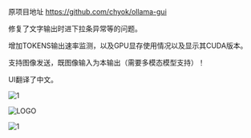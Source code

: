 原项目地址 https://github.com/chyok/ollama-gui

修复了文字输出时进下拉条异常等的问题。

增加TOKENS输出速率监测，以及GPU显存使用情况以及显示其CUDA版本。

支持图像发送，既图像输入为本输出（需要多模态模型支持）！

UI翻译了中文。

![1](https://github.com/user-attachments/assets/6c3aba28-6246-4aa6-afdb-e8af3d3dfc96)

![LOGO](https://github.com/user-attachments/assets/5b9e6dea-29c9-4658-81c6-e222fae373a6)

![1](https://github.com/user-attachments/assets/18c11bef-f697-4ccd-9305-2c07c34fa369)
